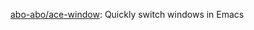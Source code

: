 

[abo-abo/ace-window](https://github.com/abo-abo/ace-window): Quickly switch windows in Emacs






